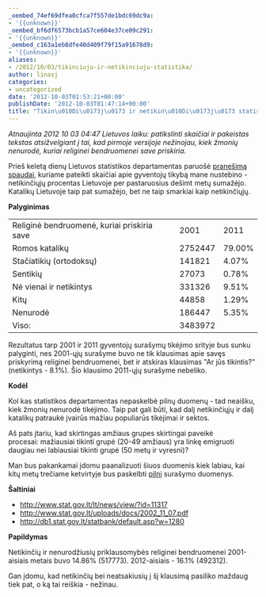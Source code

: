 ```yaml
---
_oembed_74ef69dfea0cfca7f557de1bdc69dc9a:
- '{{unknown}}'
_oembed_bf6df6573bcb1a57ce604e37ce09c291:
- '{{unknown}}'
_oembed_c163a1eb8dfe40d409f79f15a91678d9:
- '{{unknown}}'
aliases:
- /2012/10/03/tikinciuju-ir-netikinciuju-statistika/
author: linasj
categories:
- uncategorized
date: '2012-10-03T01:53:21+00:00'
publishDate: '2012-10-03T01:47:14+00:00'
title: "Tikin\u010Di\u0173j\u0173 ir netikin\u010Di\u0173j\u0173 statistika"
---
```

*Atnaujinta 2012 10 03 04:47 Lietuvos laiku: patikslinti skaičiai ir pakeistas tekstas atsižvelgiant į tai, kad pirmoje versijoje nežinojau, kiek žmonių nenurodė, kuriai religinei bendruomenei save priskiria.*

Prieš keletą dienų Lietuvos statistikos departamentas paruošė [pranešimą spaudai](http://www.stat.gov.lt/lt/news/view/?id=11317), kuriame pateikti skaičiai apie gyventojų tikybą mane nustebino - netikinčiųjų procentas Lietuvoje per pastaruosius dešimt metų sumažėjo. Katalikų Lietuvoje taip pat sumažėjo, bet ne taip smarkiai kaip netikinčiųjų.

**Palyginimas**


|  |  |  |
| --- | --- | --- |
| Religinė bendruomenė, kuriai priskiria save | 2001 | 2011 |
| Romos katalikų | 2752447 | 79.00% | 2350478 | 77.30% |
| Stačiatikių (ortodoksų) | 141821 | 4.07% | 125189 | 4.1% |
| Sentikių | 27073 | 0.78% | 23330 | 0.8% |
| Nė vienai ir netikintys | 331326 | 9.51% | 186670 | 6.1% |
| Kitų | 44858 | 1.29% | 27013 | 1.7% |
| Nenurodė | 186447 | 5.35% | 305642 | 10.0% |
| Viso: | 3483972 |  |  3043429 |  |


Rezultatus tarp 2001 ir 2011 gyventojų surašymų tikėjimo srityje bus sunku palyginti, nes 2001-ųjų surašyme buvo ne tik klausimas apie savęs priskyrimą religinei bendruomenei, bet ir atskiras klausimas "Ar jūs tikintis?" (netikintys - 8.1%). Šio klausimo 2011-ųjų surašyme nebeliko.

**Kodėl**

Kol kas statistikos departamentas nepaskelbė pilnų duomenų - tad neaišku, kiek žmonių nenurodė tikėjimo. Taip pat gali būti, kad dalį netikinčiųjų ir dalį katalikų patraukė įvairūs mažiau populiarūs tikėjimai ir sektos.

Aš pats įtariu, kad skirtingas amžiaus grupes skirtingai paveikė procesai: mažiausiai tikinti grupė (20-49 amžiaus) yra linkę emigruoti daugiau nei labiausiai tikinti grupė (50 metų ir vyresni)?

Man bus pakankamai įdomu paanalizuoti šiuos duomenis kiek labiau, kai kitų metų trečiame ketvirtyje bus paskelbti [pilni](http://www.stat.gov.lt/lt/pages/view/?id=3758) surašymo duomenys.

**Šaltiniai**
* <http://www.stat.gov.lt/lt/news/view/?id=11317>
* <http://www.stat.gov.lt/uploads/docs/2002_11_07.pdf>
* <http://db1.stat.gov.lt/statbank/default.asp?w=1280>


**Papildymas**

Netikinčių ir nenurodžiusių priklausomybės religinei bendruomenei 2001-aisiais metais buvo 14.86% (517773). 2012-aisiais - 16.1% (492312).

Gan įdomu, kad netikinčių bei neatsakiusių į šį klausimą pasiliko maždaug tiek pat, o ką tai reiškia - nežinau.
